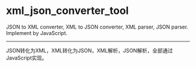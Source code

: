 # xml_json_converter_tool
JSON to XML converter, XML to JSON converter, XML parser, JSON parser. Implement by JavaScript.
<hr>
JSON转化为XML，XML转化为JSON，XML解析，JSON解析，全部通过JavaScript实现。
